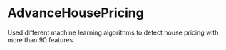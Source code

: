 # AdvanceHousePricing
Used different machine learning algorithms to detect house pricing with more than 90 features.
